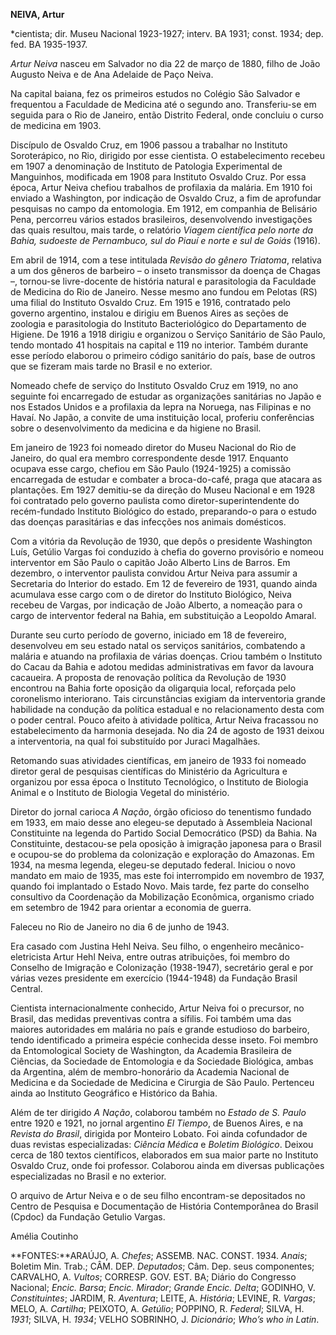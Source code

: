 **NEIVA, Artur**

\*cientista; dir. Museu Nacional 1923-1927; interv. BA 1931; const.
1934; dep. fed. BA 1935-1937.

*Artur Neiva* nasceu em Salvador no dia 22 de março de 1880, filho de
João Augusto Neiva e de Ana Adelaide de Paço Neiva.

Na capital baiana, fez os primeiros estudos no Colégio São Salvador e
frequentou a Faculdade de Medicina até o segundo ano. Transferiu-se em
seguida para o Rio de Janeiro, então Distrito Federal, onde concluiu o
curso de medicina em 1903.

Discípulo de Osvaldo Cruz, em 1906 passou a trabalhar no Instituto
Soroterápico, no Rio, dirigido por esse cientista. O estabelecimento
recebeu em 1907 a denominação de Instituto de Patologia Experimental de
Manguinhos, modificada em 1908 para Instituto Osvaldo Cruz. Por essa
época, Artur Neiva chefiou trabalhos de profilaxia da malária. Em 1910
foi enviado a Washington, por indicação de Osvaldo Cruz, a fim de
aprofundar pesquisas no campo da entomologia. Em 1912, em companhia de
Belisário Pena, percorreu vários estados brasileiros, desenvolvendo
investigações das quais resultou, mais tarde, o relatório *Viagem
científica pelo norte da Bahia, sudoeste de Pernambuco, sul do Piauí e
norte e sul de Goiás* (1916).

Em abril de 1914, com a tese intitulada *Revisão do gênero Triatoma*,
relativa a um dos gêneros de barbeiro – o inseto transmissor da doença
de Chagas –, tornou-se livre-docente de história natural e parasitologia
da Faculdade de Medicina do Rio de Janeiro. Nesse mesmo ano fundou em
Pelotas (RS) uma filial do Instituto Osvaldo Cruz. Em 1915 e 1916,
contratado pelo governo argentino, instalou e dirigiu em Buenos Aires as
seções de zoologia e parasitologia do Instituto Bacteriológico do
Departamento de Higiene. De 1916 a 1918 dirigiu e organizou o Serviço
Sanitário de São Paulo, tendo montado 41 hospitais na capital e 119 no
interior. Também durante esse período elaborou o primeiro código
sanitário do país, base de outros que se fizeram mais tarde no Brasil e
no exterior.

Nomeado chefe de serviço do Instituto Osvaldo Cruz em 1919, no ano
seguinte foi encarregado de estudar as organizações sanitárias no Japão
e nos Estados Unidos e a profilaxia da lepra na Noruega, nas Filipinas e
no Havaí. No Japão, a convite de uma instituição local, proferiu
conferências sobre o desenvolvimento da medicina e da higiene no Brasil.

Em janeiro de 1923 foi nomeado diretor do Museu Nacional do Rio de
Janeiro, do qual era membro correspondente desde 1917. Enquanto ocupava
esse cargo, chefiou em São Paulo (1924-1925) a comissão encarregada de
estudar e combater a broca-do-café, praga que atacara as plantações. Em
1927 demitiu-se da direção do Museu Nacional e em 1928 foi contratado
pelo governo paulista como diretor-superintendente do recém-fundado
Instituto Biológico do estado, preparando-o para o estudo das doenças
parasitárias e das infecções nos animais domésticos.

Com a vitória da Revolução de 1930, que depôs o presidente Washington
Luís, Getúlio Vargas foi conduzido à chefia do governo provisório e
nomeou interventor em São Paulo o capitão João Alberto Lins de Barros.
Em dezembro, o interventor paulista convidou Artur Neiva para assumir a
Secretaria do Interior do estado. Em 12 de fevereiro de 1931, quando
ainda acumulava esse cargo com o de diretor do Instituto Biológico,
Neiva recebeu de Vargas, por indicação de João Alberto, a nomeação para
o cargo de interventor federal na Bahia, em substituição a Leopoldo
Amaral.

Durante seu curto período de governo, iniciado em 18 de fevereiro,
desenvolveu em seu estado natal os serviços sanitários, combatendo a
malária e atuando na profilaxia de várias doenças. Criou também o
Instituto do Cacau da Bahia e adotou medidas administrativas em favor da
lavoura cacaueira. A proposta de renovação política da Revolução de 1930
encontrou na Bahia forte oposição da oligarquia local, reforçada pelo
coronelismo interiorano. Tais circunstâncias exigiam da interventoria
grande habilidade na condução da política estadual e no relacionamento
desta com o poder central. Pouco afeito à atividade política, Artur
Neiva fracassou no estabelecimento da harmonia desejada. No dia 24 de
agosto de 1931 deixou a interventoria, na qual foi substituído por
Juraci Magalhães.

Retomando suas atividades científicas, em janeiro de 1933 foi nomeado
diretor geral de pesquisas científicas do Ministério da Agricultura e
organizou por essa época o Instituto Tecnológico, o Instituto de
Biologia Animal e o Instituto de Biologia Vegetal do ministério.

Diretor do jornal carioca *A Nação*, órgão oficioso do tenentismo
fundado em 1933, em maio desse ano elegeu-se deputado à Assembleia
Nacional Constituinte na legenda do Partido Social Democrático (PSD) da
Bahia. Na Constituinte, destacou-se pela oposição à imigração japonesa
para o Brasil e ocupou-se do problema da colonização e exploração do
Amazonas. Em 1934, na mesma legenda, elegeu-se deputado federal. Iniciou
o novo mandato em maio de 1935, mas este foi interrompido em novembro de
1937, quando foi implantado o Estado Novo. Mais tarde, fez parte do
conselho consultivo da Coordenação da Mobilização Econômica, organismo
criado em setembro de 1942 para orientar a economia de guerra.

Faleceu no Rio de Janeiro no dia 6 de junho de 1943.

Era casado com Justina Hehl Neiva. Seu filho, o engenheiro
mecânico-eletricista Artur Hehl Neiva, entre outras atribuições, foi
membro do Conselho de Imigração e Colonização (1938-1947), secretário
geral e por várias vezes presidente em exercício (1944-1948) da Fundação
Brasil Central.

Cientista internacionalmente conhecido, Artur Neiva foi o precursor, no
Brasil, das medidas preventivas contra a sífilis. Foi também uma das
maiores autoridades em malária no país e grande estudioso do barbeiro,
tendo identificado a primeira espécie conhecida desse inseto. Foi membro
da Entomological Society de Washington, da Academia Brasileira de
Ciências, da Sociedade de Entomologia e da Sociedade Biológica, ambas da
Argentina, além de membro-honorário da Academia Nacional de Medicina e
da Sociedade de Medicina e Cirurgia de São Paulo. Pertenceu ainda ao
Instituto Geográfico e Histórico da Bahia.

Além de ter dirigido *A Nação*, colaborou também no *Estado de S. Paulo*
entre 1920 e 1921, no jornal argentino *El Tiempo*, de Buenos Aires, e
na *Revista do Brasil*, dirigida por Monteiro Lobato. Foi ainda
cofundador de duas revistas especializadas: *Ciência Médica* e *Boletim
Biológico*. Deixou cerca de 180 textos científicos, elaborados em sua
maior parte no Instituto Osvaldo Cruz, onde foi professor. Colaborou
ainda em diversas publicações especializadas no Brasil e no exterior.

O arquivo de Artur Neiva e o de seu filho encontram-se depositados no
Centro de Pesquisa e Documentação de História Contemporânea do Brasil
(Cpdoc) da Fundação Getulio Vargas.

Amélia Coutinho

**FONTES:**ARAÚJO, A. *Chefes*; ASSEMB. NAC. CONST. 1934. *Anais*;
Boletim Min. Trab.; CÂM. DEP. *Deputados*; Câm. Dep. seus componentes;
CARVALHO, A. *Vultos*; CORRESP. GOV. EST. BA; Diário do Congresso
Nacional; *Encic. Barsa*; *Encic. Mirador*; *Grande Encic. Delta*;
GODINHO, V. *Constituintes*; JARDIM, R. *Aventura*; LEITE, A.
*História*; LEVINE, R. *Vargas*; MELO, A. *Cartilha*; PEIXOTO, A.
*Getúlio*; POPPINO, R. *Federal*; SILVA, H. *1931*; SILVA, H. *1934*;
VELHO SOBRINHO, J. *Dicionário*; *Who’s who in Latin*.
